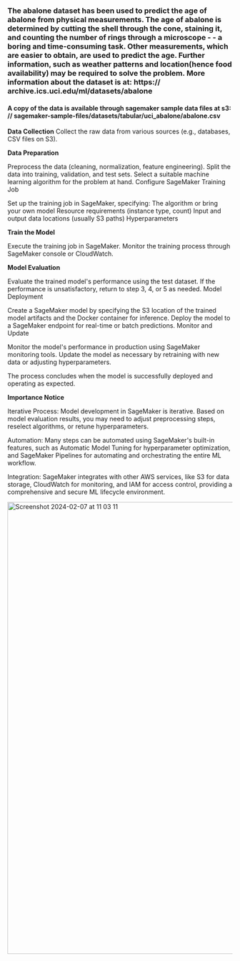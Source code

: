 
### The abalone dataset has been used to predict the age of abalone from physical measurements. The age of abalone is determined by cutting the shell through the cone, staining it, and counting the number of rings through a microscope - - a boring and time-consuming task. Other measurements, which are easier to obtain, are used to predict the age. Further information, such as weather patterns and location(hence food availability) may be required to solve the problem. More information about the dataset is at: https:// archive.ics.uci.edu/ml/datasets/abalone

#### A copy of the data is available through sagemaker sample data files at s3: // sagemaker-sample-files/datasets/tabular/uci_abalone/abalone.csv

**Data Collection**
Collect the raw data from various sources (e.g., databases, CSV files on S3).

**Data Preparation**

Preprocess the data (cleaning, normalization, feature engineering).
Split the data into training, validation, and test sets.
Select a suitable machine learning algorithm for the problem at hand.
Configure SageMaker Training Job

Set up the training job in SageMaker, specifying:
The algorithm or bring your own model
Resource requirements (instance type, count)
Input and output data locations (usually S3 paths)
Hyperparameters

**Train the Model**

Execute the training job in SageMaker.
Monitor the training process through SageMaker console or CloudWatch.

**Model Evaluation**

Evaluate the trained model's performance using the test dataset.
If the performance is unsatisfactory, return to step 3, 4, or 5 as needed.
Model Deployment

Create a SageMaker model by specifying the S3 location of the trained model artifacts and the Docker container for inference.
Deploy the model to a SageMaker endpoint for real-time or batch predictions.
Monitor and Update

Monitor the model's performance in production using SageMaker monitoring tools.
Update the model as necessary by retraining with new data or adjusting hyperparameters.


The process concludes when the model is successfully deployed and operating as expected.

**Importance Notice**

Iterative Process: Model development in SageMaker is iterative. Based on model evaluation results, you may need to adjust preprocessing steps, reselect algorithms, or retune hyperparameters.

Automation: Many steps can be automated using SageMaker's built-in features, such as Automatic Model Tuning for hyperparameter optimization, and SageMaker Pipelines for automating and orchestrating the entire ML workflow.

Integration: SageMaker integrates with other AWS services, like S3 for data storage, CloudWatch for monitoring, and IAM for access control, providing a comprehensive and secure ML lifecycle environment.


<img width="1013" alt="Screenshot 2024-02-07 at 11 03 11" src="https://github.com/trungle14/AWS-Sagemaker-ML-Pipeline/assets/143222481/655493c1-9073-4253-9f89-31dd1afc1508">
